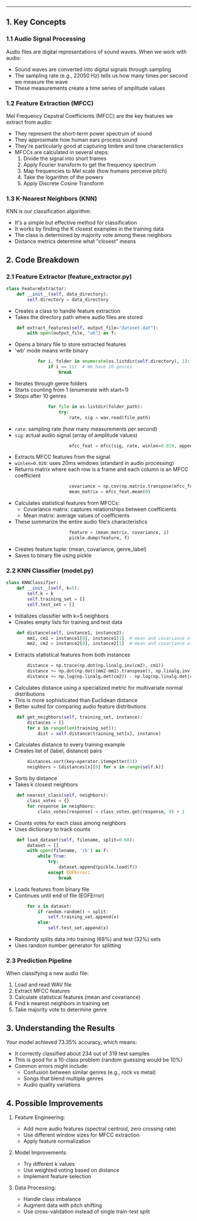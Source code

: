 ___ 
## 1. Key Concepts

### 1.1 Audio Signal Processing
Audio files are digital representations of sound waves. When we work with audio:
- Sound waves are converted into digital signals through sampling
- The sampling rate (e.g., 22050 Hz) tells us how many times per second we measure the wave
- These measurements create a time series of amplitude values

### 1.2 Feature Extraction (MFCC)
Mel Frequency Cepstral Coefficients (MFCC) are the key features we extract from audio:
- They represent the short-term power spectrum of sound
- They approximate how human ears process sound
- They're particularly good at capturing timbre and tone characteristics
- MFCCs are calculated in several steps:
  1. Divide the signal into short frames
  2. Apply Fourier transform to get the frequency spectrum
  3. Map frequencies to Mel scale (how humans perceive pitch)
  4. Take the logarithm of the powers
  5. Apply Discrete Cosine Transform

### 1.3 K-Nearest Neighbors (KNN)
KNN is our classification algorithm:
- It's a simple but effective method for classification
- It works by finding the K closest examples in the training data
- The class is determined by majority vote among these neighbors
- Distance metrics determine what "closest" means

## 2. Code Breakdown

### 2.1 Feature Extractor (feature_extractor.py)

```python
class FeatureExtractor:
    def __init__(self, data_directory):
        self.directory = data_directory
```
- Creates a class to handle feature extraction
- Takes the directory path where audio files are stored

```python
    def extract_features(self, output_file="dataset.dat"):
        with open(output_file, "wb") as f:
```
- Opens a binary file to store extracted features
- 'wb' mode means write binary

```python
            for i, folder in enumerate(os.listdir(self.directory), 1):
                if i == 11:  # We have 10 genres
                    break
```
- Iterates through genre folders
- Starts counting from 1 (enumerate with start=1)
- Stops after 10 genres

```python
                for file in os.listdir(folder_path):
                    try:
                        rate, sig = wav.read(file_path)
```
- `rate`: sampling rate (how many measurements per second)
- `sig`: actual audio signal (array of amplitude values)

```python
                        mfcc_feat = mfcc(sig, rate, winlen=0.020, appendEnergy=False)
```
- Extracts MFCC features from the signal
- `winlen=0.020`: uses 20ms windows (standard in audio processing)
- Returns matrix where each row is a frame and each column is an MFCC coefficient

```python
                        covariance = np.cov(np.matrix.transpose(mfcc_feat))
                        mean_matrix = mfcc_feat.mean(0)
```
- Calculates statistical features from MFCCs:
  - Covariance matrix: captures relationships between coefficients
  - Mean matrix: average values of coefficients
- These summarize the entire audio file's characteristics

```python
                        feature = (mean_matrix, covariance, i)
                        pickle.dump(feature, f)
```
- Creates feature tuple: (mean, covariance, genre_label)
- Saves to binary file using pickle

### 2.2 KNN Classifier (model.py)

```python
class KNNClassifier:
    def __init__(self, k=5):
        self.k = k
        self.training_set = []
        self.test_set = []
```
- Initializes classifier with k=5 neighbors
- Creates empty lists for training and test data

```python
    def distance(self, instance1, instance2):
        mm1, cm1 = instance1[0], instance1[1]  # mean and covariance of first instance
        mm2, cm2 = instance2[0], instance2[1]  # mean and covariance of second instance
```
- Extracts statistical features from both instances

```python
        distance = np.trace(np.dot(np.linalg.inv(cm2), cm1))
        distance += np.dot(np.dot((mm2-mm1).transpose(), np.linalg.inv(cm2)), mm2-mm1)
        distance += np.log(np.linalg.det(cm2)) - np.log(np.linalg.det(cm1))
```
- Calculates distance using a specialized metric for multivariate normal distributions
- This is more sophisticated than Euclidean distance
- Better suited for comparing audio feature distributions

```python
    def get_neighbors(self, training_set, instance):
        distances = []
        for x in range(len(training_set)):
            dist = self.distance(training_set[x], instance)
```
- Calculates distance to every training example
- Creates list of (label, distance) pairs

```python
        distances.sort(key=operator.itemgetter(1))
        neighbors = [distances[x][0] for x in range(self.k)]
```
- Sorts by distance
- Takes k closest neighbors

```python
    def nearest_class(self, neighbors):
        class_votes = {}
        for response in neighbors:
            class_votes[response] = class_votes.get(response, 0) + 1
```
- Counts votes for each class among neighbors
- Uses dictionary to track counts

```python
    def load_dataset(self, filename, split=0.68):
        dataset = []
        with open(filename, 'rb') as f:
            while True:
                try:
                    dataset.append(pickle.load(f))
                except EOFError:
                    break
```
- Loads features from binary file
- Continues until end of file (EOFError)

```python
        for x in dataset:
            if random.random() < split:
                self.training_set.append(x)
            else:
                self.test_set.append(x)
```
- Randomly splits data into training (68%) and test (32%) sets
- Uses random number generator for splitting

### 2.3 Prediction Pipeline

When classifying a new audio file:
1. Load and read WAV file
2. Extract MFCC features
3. Calculate statistical features (mean and covariance)
4. Find k nearest neighbors in training set
5. Take majority vote to determine genre

## 3. Understanding the Results

Your model achieved 73.35% accuracy, which means:
- It correctly classified about 234 out of 319 test samples
- This is good for a 10-class problem (random guessing would be 10%)
- Common errors might include:
  - Confusion between similar genres (e.g., rock vs metal)
  - Songs that blend multiple genres
  - Audio quality variations

## 4. Possible Improvements

1. Feature Engineering:
   - Add more audio features (spectral centroid, zero crossing rate)
   - Use different window sizes for MFCC extraction
   - Apply feature normalization

2. Model Improvements:
   - Try different k values
   - Use weighted voting based on distance
   - Implement feature selection

3. Data Processing:
   - Handle class imbalance
   - Augment data with pitch shifting
   - Use cross-validation instead of single train-test split

